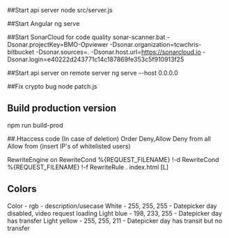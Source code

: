 ##Start api server
node src/server.js

##Start Angular
ng serve

##Start SonarCloud for code quality
sonar-scanner.bat -Dsonar.projectKey=BMO-Opviewer -Dsonar.organization=tcwchris-bitbucket -Dsonar.sources=. -Dsonar.host.url=https://sonarcloud.io -Dsonar.login=e40222d243771c14c187869fe353c5f910913f25

##Start api server on remote server
ng serve --host 0.0.0.0

##Fix crypto bug
node patch.js

## Build production version
npm run build-prod

##.Htaccess code (In case of deletion)
Order Deny,Allow
Deny from all
Allow from (insert IP's of whitelisted users)

RewriteEngine on
RewriteCond %{REQUEST_FILENAME} !-d
RewriteCond %{REQUEST_FILENAME} !-f
RewriteRule . index.html [L]

## Colors
Color - rgb - description/usecase
White - 255, 255, 255 - Datepicker day disabled, video request loading
Light blue  - 198, 233, 255 - Datepicker day has transfer
Light yellow  - 255, 255, 211 - Datepicker day has transit but no transfer